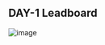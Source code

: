 ## DAY-1 Leadboard

![image](https://github.com/user-attachments/assets/d6411e46-47b5-4b65-a02a-9efd972cafce)
